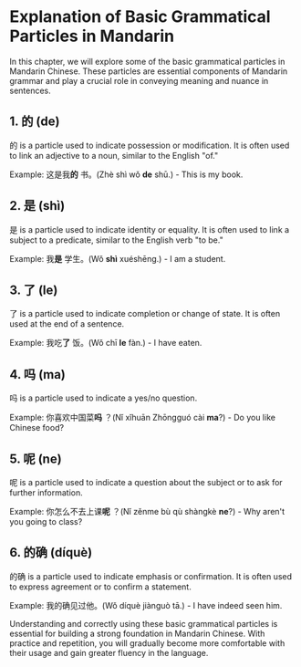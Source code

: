 Explanation of Basic Grammatical Particles in Mandarin
==========================================================================================

In this chapter, we will explore some of the basic grammatical particles in Mandarin Chinese. These particles are essential components of Mandarin grammar and play a crucial role in conveying meaning and nuance in sentences.

1\. 的 (de)
---------

的 is a particle used to indicate possession or modification. It is often used to link an adjective to a noun, similar to the English "of."

Example: 这是我**的** 书。(Zhè shì wǒ **de** shū.) - This is my book.

2\. 是 (shì)
----------

是 is a particle used to indicate identity or equality. It is often used to link a subject to a predicate, similar to the English verb "to be."

Example: 我**是** 学生。(Wǒ **shì** xuéshēng.) - I am a student.

3\. 了 (le)
---------

了 is a particle used to indicate completion or change of state. It is often used at the end of a sentence.

Example: 我吃**了** 饭。(Wǒ chī **le** fàn.) - I have eaten.

4\. 吗 (ma)
---------

吗 is a particle used to indicate a yes/no question.

Example: 你喜欢中国菜**吗** ？(Nǐ xǐhuān Zhōngguó cài **ma**?) - Do you like Chinese food?

5\. 呢 (ne)
---------

呢 is a particle used to indicate a question about the subject or to ask for further information.

Example: 你怎么不去上课**呢** ？(Nǐ zěnme bù qù shàngkè **ne**?) - Why aren't you going to class?

6\. 的确 (díquè)
-------------

的确 is a particle used to indicate emphasis or confirmation. It is often used to express agreement or to confirm a statement.

Example: 我的确见过他。(Wǒ díquè jiànguò tā.) - I have indeed seen him.

Understanding and correctly using these basic grammatical particles is essential for building a strong foundation in Mandarin Chinese. With practice and repetition, you will gradually become more comfortable with their usage and gain greater fluency in the language.

